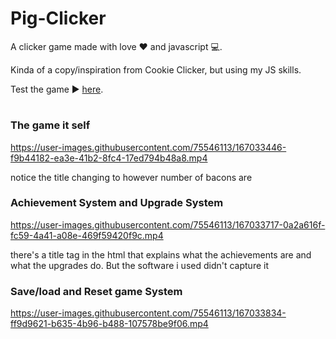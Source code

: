 # Pig-Clicker
A clicker game made with love ❤ and javascript 💻.

Kinda of a copy/inspiration from Cookie Clicker, but using my JS skills.

Test the game ▶ [here](https://tyfvf.github.io/Pig-Clicker/).

#

### The game it self

https://user-images.githubusercontent.com/75546113/167033446-f9b44182-ea3e-41b2-8fc4-17ed794b48a8.mp4

notice the title changing to however number of bacons are

### Achievement System and Upgrade System

https://user-images.githubusercontent.com/75546113/167033717-0a2a616f-fc59-4a41-a08e-469f59420f9c.mp4

there's a title tag in the html that explains what the achievements are and what the upgrades do. But the software i used didn't capture it

### Save/load and Reset game System

https://user-images.githubusercontent.com/75546113/167033834-ff9d9621-b635-4b96-b488-107578be9f06.mp4
